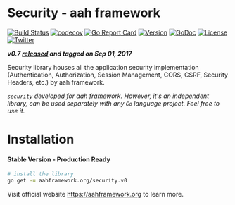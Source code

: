 # Security - aah framework
[![Build Status](https://travis-ci.org/go-aah/security.svg?branch=master)](https://travis-ci.org/go-aah/security) [![codecov](https://codecov.io/gh/go-aah/security/branch/master/graph/badge.svg)](https://codecov.io/gh/go-aah/security/branch/master) [![Go Report Card](https://goreportcard.com/badge/aahframework.org/security.v0)](https://goreportcard.com/report/aahframework.org/security.v0) [![Version](https://img.shields.io/badge/version-0.7-blue.svg)](https://github.com/go-aah/security/releases/latest) [![GoDoc](https://godoc.org/aahframework.org/security.v0?status.svg)](https://godoc.org/aahframework.org/security.v0)  [![License](https://img.shields.io/github/license/go-aah/security.svg)](LICENSE) [![Twitter](https://img.shields.io/badge/twitter-@aahframework-55acee.svg)](https://twitter.com/aahframework)

***v0.7 [released](https://github.com/go-aah/security/releases/latest) and tagged on Sep 01, 2017***

Security library houses all the application security implementation (Authentication, Authorization, Session Management, CORS, CSRF, Security Headers, etc.) by aah framework.

*`security` developed for aah framework. However, it's an independent library, can be used separately with any `Go` language project. Feel free to use it.*

# Installation
#### Stable Version - Production Ready
```bash
# install the library
go get -u aahframework.org/security.v0
```

Visit official website https://aahframework.org to learn more.
